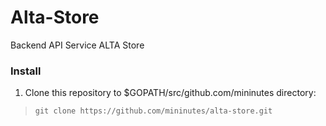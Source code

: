 # Alta-Store
Backend API Service ALTA Store
### Install
1. Clone this repository to $GOPATH/src/github.com/mininutes directory:
> ```git clone https://github.com/mininutes/alta-store.git```
